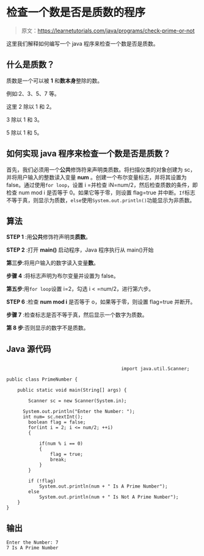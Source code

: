 # 检查一个数是否是质数的程序

> 原文：<https://learnetutorials.com/java/programs/check-prime-or-not>

这里我们解释如何编写一个 java 程序来检查一个数是否是质数。

## 什么是质数？

质数是一个可以被 **1** 和**数本身**整除的数。

例如:2、3、5、7 等。

这里 2 除以 1 和 2。

3 除以 1 和 3。

5 除以 1 和 5。

## 如何实现 java 程序来检查一个数是否是质数？

首先，我们必须用一个**公共**修饰符来声明类质数。将扫描仪类的对象创建为 sc，并将用户输入的整数读入变量 **num** 。创建一个布尔变量标志，并将其设置为 false。通过使用`for loop`，设置 i =并检查 iN=num/2，然后检查质数的条件，即检查 num mod i 是否等于 0。如果它等于零，则设置 flag=true 并中断。`If`标志不等于真，则显示为质数，`else`使用`System.out.println()`功能显示为非质数。

## 算法

**STEP 1** :用**公共**修饰符声明类**质数**。

**STEP 2** :打开 **main()** 启动程序，Java 程序执行从 main()开始

**第三步**:将用户输入的数字读入变量**数**。

**步骤 4** :将标志声明为布尔变量并设置为 false。

**第五步**:用`for loop`设置 i=2，勾选 i < =num/2，进行第六步。

**STEP 6** :检查 **num mod i** 是否等于 o，如果等于零，则设置 flag=true 并断开。

**步骤 7** :检查标志是否不等于真，然后显示一个数字为质数。

**第 8 步**:否则显示的数字不是质数。

## Java 源代码

```

                                          import java.util.Scanner;

public class PrimeNumber {

    public static void main(String[] args) {

        Scanner sc = new Scanner(System.in);

      System.out.println("Enter the Number: ");
      int num= sc.nextInt();
        boolean flag = false;
        for(int i = 2; i <= num/2; ++i)
        {

            if(num % i == 0)
            {
                flag = true;
                break;
            }
        }

        if (!flag)
            System.out.println(num + " Is A Prime Number");
        else
            System.out.println(num + " Is Not A Prime Number");
    }
}

```

## 输出

```
Enter the Number: 7
7 Is A Prime Number
```